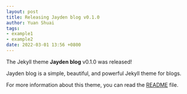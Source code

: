 ```yaml
---
layout: post
title: Releasing Jayden blog v0.1.0
author: Yuan Shuai
tags:
- example1
- example2
date: 2022-03-01 13:56 +0800
---
```

The Jekyll theme **Jayden blog** v0.1.0 was released!

Jayden blog is a simple, beautiful, and powerful Jekyll theme for blogs. 

For more information about this theme, you can read the [README](https://github.com/jaydenman/jayden-blog/blob/master/README.md) file.
